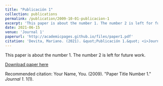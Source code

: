 ```yaml
---
title: "Publicación 1"
collection: publications
permalink: /publication/2009-10-01-publicacion-1
excerpt: 'This paper is about the number 1. The number 2 is left for future work.'
date: 2021-06-15
venue: 'Journal 1'
paperurl: 'http://academicpages.github.io/files/paper1.pdf'
citation: 'Devita, Mariano. (2021). &quot;Publicación 1.&quot; <i>Journal 1</i>. 1(1).'
---
```

This paper is about the number 1. The number 2 is left for future work.

[Download paper here](http://academicpages.github.io/files/paper1.pdf)

Recommended citation: Your Name, You. (2009). "Paper Title Number 1." <i>Journal 1</i>. 1(1).
